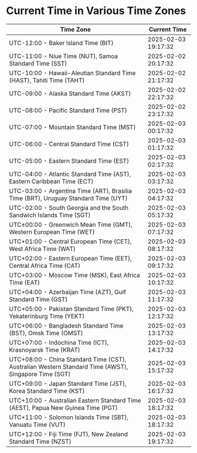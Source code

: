 # Current Time in Various Time Zones

| Time Zone | Current Time |
|-----------|--------------|
| UTC-12:00 - Baker Island Time (BIT) | 2025-02-03 19:17:32 |
| UTC-11:00 - Niue Time (NUT), Samoa Standard Time (SST) | 2025-02-02 20:17:32 |
| UTC-10:00 - Hawaii-Aleutian Standard Time (HAST), Tahiti Time (TAHT) | 2025-02-02 21:17:32 |
| UTC-09:00 - Alaska Standard Time (AKST) | 2025-02-02 22:17:32 |
| UTC-08:00 - Pacific Standard Time (PST) | 2025-02-02 23:17:32 |
| UTC-07:00 - Mountain Standard Time (MST) | 2025-02-03 00:17:32 |
| UTC-06:00 - Central Standard Time (CST) | 2025-02-03 01:17:32 |
| UTC-05:00 - Eastern Standard Time (EST) | 2025-02-03 02:17:32 |
| UTC-04:00 - Atlantic Standard Time (AST), Eastern Caribbean Time (ECT) | 2025-02-03 03:17:32 |
| UTC-03:00 - Argentina Time (ART), Brasília Time (BRT), Uruguay Standard Time (UYT) | 2025-02-03 04:17:32 |
| UTC-02:00 - South Georgia and the South Sandwich Islands Time (SGT) | 2025-02-03 05:17:32 |
| UTC±00:00 - Greenwich Mean Time (GMT), Western European Time (WET) | 2025-02-03 07:17:32 |
| UTC+01:00 - Central European Time (CET), West Africa Time (WAT) | 2025-02-03 08:17:32 |
| UTC+02:00 - Eastern European Time (EET), Central Africa Time (CAT) | 2025-02-03 09:17:32 |
| UTC+03:00 - Moscow Time (MSK), East Africa Time (EAT) | 2025-02-03 10:17:32 |
| UTC+04:00 - Azerbaijan Time (AZT), Gulf Standard Time (GST) | 2025-02-03 11:17:32 |
| UTC+05:00 - Pakistan Standard Time (PKT), Yekaterinburg Time (YEKT) | 2025-02-03 12:17:32 |
| UTC+06:00 - Bangladesh Standard Time (BST), Omsk Time (OMST) | 2025-02-03 13:17:32 |
| UTC+07:00 - Indochina Time (ICT), Krasnoyarsk Time (KRAT) | 2025-02-03 14:17:32 |
| UTC+08:00 - China Standard Time (CST), Australian Western Standard Time (AWST), Singapore Time (SGT) | 2025-02-03 15:17:32 |
| UTC+09:00 - Japan Standard Time (JST), Korea Standard Time (KST) | 2025-02-03 16:17:32 |
| UTC+10:00 - Australian Eastern Standard Time (AEST), Papua New Guinea Time (PGT) | 2025-02-03 18:17:32 |
| UTC+11:00 - Solomon Islands Time (SBT), Vanuatu Time (VUT) | 2025-02-03 18:17:32 |
| UTC+12:00 - Fiji Time (FJT), New Zealand Standard Time (NZST) | 2025-02-03 19:17:32 |
